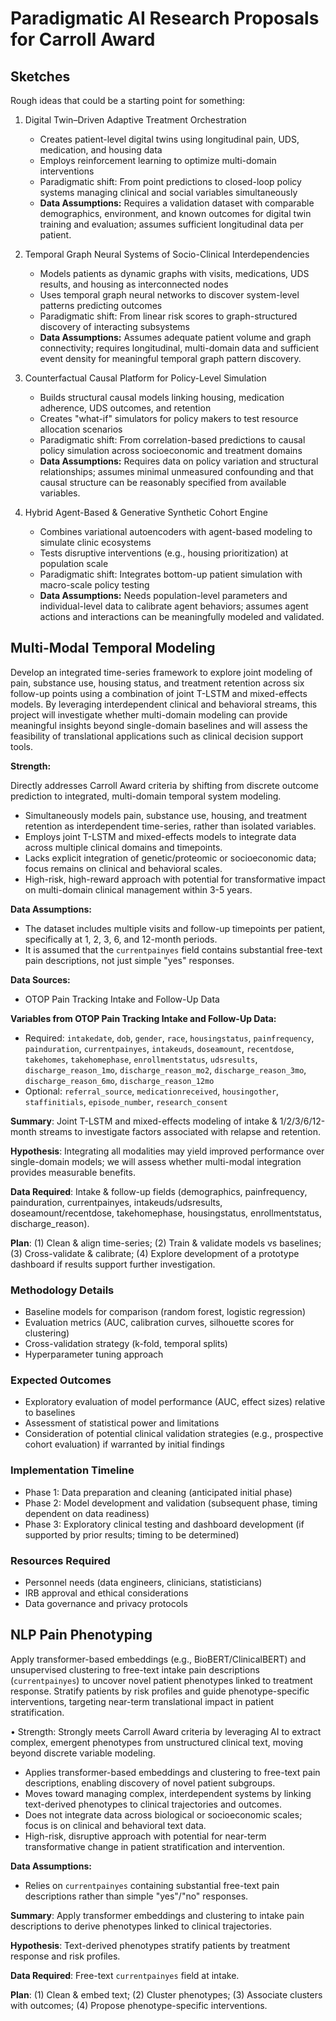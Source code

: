 # Paradigmatic AI Research Proposals for Carroll Award

## Sketches

Rough ideas that could be a starting point for something:

1. Digital Twin–Driven Adaptive Treatment Orchestration

    - Creates patient-level digital twins using longitudinal pain, UDS, medication, and housing data
    - Employs reinforcement learning to optimize multi-domain interventions
    - Paradigmatic shift: From point predictions to closed-loop policy systems managing clinical and social variables simultaneously
    - **Data Assumptions:** Requires a validation dataset with comparable demographics, environment, and known outcomes for digital twin training and evaluation; assumes sufficient longitudinal data per patient.
  
2. Temporal Graph Neural Systems of Socio-Clinical Interdependencies

    - Models patients as dynamic graphs with visits, medications, UDS results, and housing as interconnected nodes
    - Uses temporal graph neural networks to discover system-level patterns predicting outcomes
    - Paradigmatic shift: From linear risk scores to graph-structured discovery of interacting subsystems
    - **Data Assumptions:** Assumes adequate patient volume and graph connectivity; requires longitudinal, multi-domain data and sufficient event density for meaningful temporal graph pattern discovery.

3. Counterfactual Causal Platform for Policy-Level Simulation

    - Builds structural causal models linking housing, medication adherence, UDS outcomes, and retention
    - Creates "what-if" simulators for policy makers to test resource allocation scenarios
    - Paradigmatic shift: From correlation-based predictions to causal policy simulation across socioeconomic and treatment domains
    - **Data Assumptions:** Requires data on policy variation and structural relationships; assumes minimal unmeasured confounding and that causal structure can be reasonably specified from available variables.

4. Hybrid Agent-Based & Generative Synthetic Cohort Engine

    - Combines variational autoencoders with agent-based modeling to simulate clinic ecosystems
    - Tests disruptive interventions (e.g., housing prioritization) at population scale
    - Paradigmatic shift: Integrates bottom-up patient simulation with macro-scale policy testing
    - **Data Assumptions:** Needs population-level parameters and individual-level data to calibrate agent behaviors; assumes agent actions and interactions can be meaningfully modeled and validated.

## Multi-Modal Temporal Modeling  

Develop an integrated time-series framework to explore joint modeling of pain, substance use, housing status, and treatment retention across six follow-up points using a combination of joint T-LSTM and mixed-effects models. By leveraging interdependent clinical and behavioral streams, this project will investigate whether multi-domain modeling can provide meaningful insights beyond single-domain baselines and will assess the feasibility of translational applications such as clinical decision support tools.

**Strength:**

Directly addresses Carroll Award criteria by shifting from discrete outcome prediction to integrated, multi-domain temporal system modeling.

- Simultaneously models pain, substance use, housing, and treatment retention as interdependent time-series, rather than isolated variables.
- Employs joint T-LSTM and mixed-effects models to integrate data across multiple clinical domains and timepoints.
- Lacks explicit integration of genetic/proteomic or socioeconomic data; focus remains on clinical and behavioral scales.
- High-risk, high-reward approach with potential for transformative impact on multi-domain clinical management within 3-5 years.

**Data Assumptions:**

- The dataset includes multiple visits and follow-up timepoints per patient, specifically at 1, 2, 3, 6, and 12-month periods.
- It is assumed that the `currentpainyes` field contains substantial free-text pain descriptions, not just simple "yes" responses.

**Data Sources:**

- OTOP Pain Tracking Intake and Follow-Up Data

**Variables from OTOP Pain Tracking Intake and Follow-Up Data:**

- Required: `intakedate`, `dob`, `gender`, `race`, `housingstatus`, `painfrequency`, `painduration`, `currentpainyes`, `intakeuds`, `doseamount`, `recentdose`, `takehomes`, `takehomephase`, `enrollmentstatus`, `udsresults`, `discharge_reason_1mo`, `discharge_reason_mo2`, `discharge_reason_3mo`, `discharge_reason_6mo`, `discharge_reason_12mo`
- Optional: `referral_source`, `medicationreceived`, `housingother`, `staffinitials`, `episode_number`, `research_consent`

**Summary**: Joint T-LSTM and mixed-effects modeling of intake & 1/2/3/6/12-month streams to investigate factors associated with relapse and retention.

**Hypothesis**: Integrating all modalities may yield improved performance over single-domain models; we will assess whether multi-modal integration provides measurable benefits.

**Data Required**: Intake & follow-up fields (demographics, painfrequency, painduration, currentpainyes, intakeuds/udsresults, doseamount/recentdose, takehomephase, housingstatus, enrollmentstatus, discharge_reason).

**Plan**: (1) Clean & align time-series; (2) Train & validate models vs baselines; (3) Cross-validate & calibrate; (4) Explore development of a prototype dashboard if results support further investigation.

### Methodology Details

- Baseline models for comparison (random forest, logistic regression)
- Evaluation metrics (AUC, calibration curves, silhouette scores for clustering)
- Cross-validation strategy (k-fold, temporal splits)
- Hyperparameter tuning approach

### Expected Outcomes

- Exploratory evaluation of model performance (AUC, effect sizes) relative to baselines
- Assessment of statistical power and limitations
- Consideration of potential clinical validation strategies (e.g., prospective cohort evaluation) if warranted by initial findings

### Implementation Timeline

- Phase 1: Data preparation and cleaning (anticipated initial phase)
- Phase 2: Model development and validation (subsequent phase, timing dependent on data readiness)
- Phase 3: Exploratory clinical testing and dashboard development (if supported by prior results; timing to be determined)

### Resources Required

- Personnel needs (data engineers, clinicians, statisticians)
- IRB approval and ethical considerations
- Data governance and privacy protocols

## NLP Pain Phenotyping

Apply transformer-based embeddings (e.g., BioBERT/ClinicalBERT) and unsupervised clustering to free-text intake pain descriptions (`currentpainyes`) to uncover novel patient phenotypes linked to treatment response. Stratify patients by risk profiles and guide phenotype-specific interventions, targeting near-term translational impact in patient stratification.

• Strength: Strongly meets Carroll Award criteria by leveraging AI to extract complex, emergent phenotypes from unstructured clinical text, moving beyond discrete variable modeling.

- Applies transformer-based embeddings and clustering to free-text pain descriptions, enabling discovery of novel patient subgroups.
- Moves toward managing complex, interdependent systems by linking text-derived phenotypes to clinical trajectories and outcomes.
- Does not integrate data across biological or socioeconomic scales; focus is on clinical and behavioral text data.
- High-risk, disruptive approach with potential for near-term transformative change in patient stratification and intervention.

**Data Assumptions:**

- Relies on `currentpainyes` containing substantial free-text pain descriptions rather than simple "yes"/"no" responses.

**Summary**: Apply transformer embeddings and clustering to intake pain descriptions to derive phenotypes linked to clinical trajectories.  

**Hypothesis**: Text-derived phenotypes stratify patients by treatment response and risk profiles.  

**Data Required**: Free-text `currentpainyes` field at intake.  

**Plan**: (1) Clean & embed text; (2) Cluster phenotypes; (3) Associate clusters with outcomes; (4) Propose phenotype-specific interventions.
